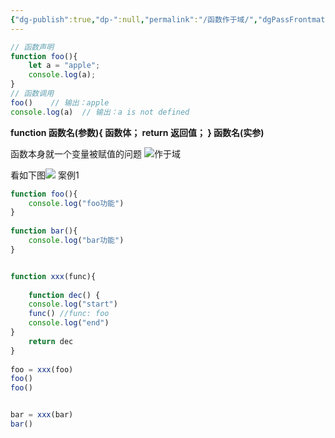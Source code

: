 ```yaml
---
{"dg-publish":true,"dp-":null,"permalink":"/函数作于域/","dgPassFrontmatter":true}
---
```



```js
// 函数声明
function foo(){ 
	let a = "apple";
	console.log(a);
}
// 函数调用
foo()    // 输出：apple
console.log(a)  // 输出：a is not defined  
```

**function  函数名(参数){
	 函数体；
	 return  返回值；
}
函数名(实参)**


函数本身就一个变量被赋值的问题
![作于域](https://gitlab.com/minika1/Pic/-/raw/main/pictures/2024/04/16_8_0_38_%E4%BD%9C%E4%BA%8E%E5%9F%9F.png)

看如下图![](https://gitlab.com/minika1/Pic/-/raw/main/pictures/2024/04/16_11_6_26_%E5%87%BD%E6%95%B0%E4%BD%9C%E4%BA%8E%E5%9F%9F.png)
案例1
```js
function foo(){  
    console.log("foo功能")  
}  
  
function bar(){  
    console.log("bar功能")  
}


function xxx(func){  
  
    function dec() {  
    console.log("start")  
    func() //func: foo  
    console.log("end")  
}  
    return dec  
}  
  
foo = xxx(foo)  
foo()  
foo()


bar = xxx(bar)  
bar()
```